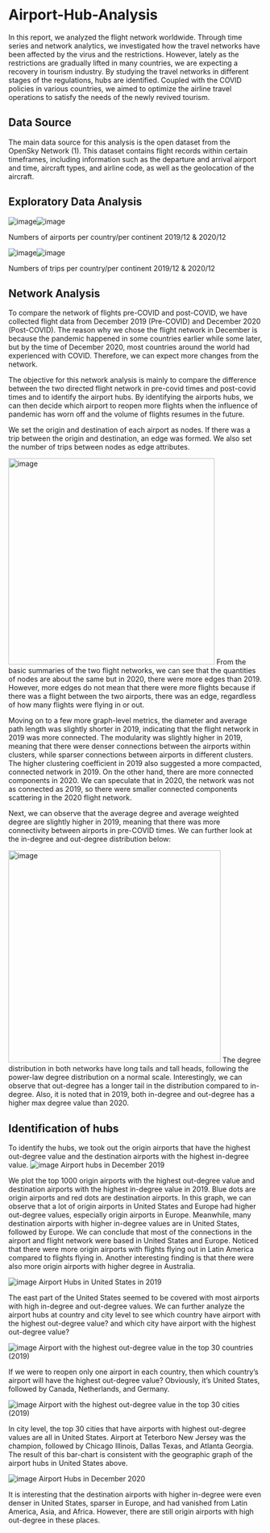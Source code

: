 # Airport-Hub-Analysis
In this report, we analyzed the flight network worldwide. Through time series and network analytics, we investigated how the travel networks have been affected by the virus and the restrictions. However, lately as the restrictions are gradually lifted in many countries, we are expecting a recovery in tourism industry. By studying the travel networks in different stages of the regulations, hubs are identified. Coupled with the COVID policies in various countries, we aimed to optimize the airline travel operations to satisfy the needs of the newly revived tourism.


## Data Source
The main data source for this analysis is the open dataset from the OpenSky Network (1). This dataset contains flight records within certain timeframes, including information such as the departure and arrival airport and time, aircraft types, and airline code, as well as the geolocation of the aircraft.

## Exploratory Data Analysis 
![image](https://user-images.githubusercontent.com/88580416/161209197-097e16a7-2bfa-4ebd-8b4f-8ded467bf2f3.png)![image](https://user-images.githubusercontent.com/88580416/161209292-f8d5cd85-bf3a-485b-a94b-1871a459e82e.png)

Numbers of airports per country/per continent 2019/12 & 2020/12

![image](https://user-images.githubusercontent.com/88580416/161209361-9bf97dfd-a4a7-402e-a52b-5a9ad5469ccd.png)![image](https://user-images.githubusercontent.com/88580416/161209374-db47182c-4ef8-43e2-b979-727efcb53720.png)

Numbers of trips per country/per continent 2019/12 & 2020/12

## Network Analysis

To compare the network of flights pre-COVID and post-COVID, we have collected flight data from December 2019 (Pre-COVID) and December 2020 (Post-COVID). The reason why we chose the flight network in December is because the pandemic happened in some countries earlier while some later, but by the time of December 2020, most countries around the world had experienced with COVID. Therefore, we can expect more changes from the network. 

The objective for this network analysis is mainly to compare the difference between the two directed flight network in pre-covid times and post-covid times and to identify the airport hubs. By identifying the airports hubs, we can then decide which airport to reopen more flights when the influence of pandemic has worn off and the volume of flights resumes in the future.  

We set the origin and destination of each airport as nodes. If there was a trip between the origin and destination, an edge was formed. We also set the number of trips between nodes as edge attributes.

<img width="409" alt="image" src="https://user-images.githubusercontent.com/88580416/161209632-ae1fe2da-f97e-460d-b048-10f1469923ed.png">
From the basic summaries of the two flight networks, we can see that the quantities of nodes are about the same but in 2020, there were more edges than 2019. However, more edges do not mean that there were more flights because if there was a flight between the two airports, there was an edge, regardless of how many flights were flying in or out.

Moving on to a few more graph-level metrics, the diameter and average path length was slightly shorter in 2019, indicating that the flight network in 2019 was more connected. The modularity was slightly higher in 2019, meaning that there were denser connections between the airports within clusters, while sparser connections between airports in different clusters. The higher clustering coefficient in 2019 also suggested a more compacted, connected network in 2019.  On the other hand, there are more connected components in 2020. We can speculate that in 2020, the network was not as connected as 2019, so there were smaller connected components scattering in the 2020 flight network.   

Next, we can observe that the average degree and average weighted degree are slightly higher in 2019, meaning that there was more connectivity between airports in pre-COVID times. We can further look at the in-degree and out-degree distribution below:  

<img width="421" alt="image" src="https://user-images.githubusercontent.com/88580416/161209717-15820639-3010-44a4-aa1f-e7ecbb85c1c2.png">
The degree distribution in both networks have long tails and tall heads, following the power-law degree distribution on a normal scale. Interestingly, we can observe that out-degree has a longer tail in the distribution compared to in-degree. Also, it is noted that in 2019, both in-degree and out-degree has a higher max degree value than 2020.

## Identification of hubs
To identify the hubs, we took out the origin airports that have the highest out-degree value and the destination airports with the highest in-degree value.
![image](https://user-images.githubusercontent.com/88580416/161210385-d3c51c2d-6eb7-4a75-986e-da97afc11212.png) 
Airport hubs in December 2019

We plot the top 1000 origin airports with the highest out-degree value and destination airports with the highest in-degree value in 2019. Blue dots are origin airports and red dots are destination airports. In this graph, we can observe that a lot of origin airports in United States and Europe had higher out-degree values, especially origin airports in Europe. Meanwhile, many destination airports with higher in-degree values are in United States, followed by Europe. We can conclude that most of the connections in the airport and flight network were based in United States and Europe. Noticed that there were more origin airports with flights flying out in Latin America compared to flights flying in. Another interesting finding is that there were also more origin airports with higher degree in Australia. 

![image](https://user-images.githubusercontent.com/88580416/161210482-ee63bb91-e962-489f-a201-b8f25a09eec4.png) 
Airport Hubs in United States in 2019

The east part of the United States seemed to be covered with most airports with high in-degree and out-degree values. We can further analyze the airport hubs at country and city level to see which country have airport with the highest out-degree value? and which city have airport with the highest out-degree value?

![image](https://user-images.githubusercontent.com/88580416/161210536-382b25e0-6900-4726-811c-e3d3421197e9.png) 
Airport with the highest out-degree value in the top 30 countries (2019)

If we were to reopen only one airport in each country, then which country’s airport will have the highest out-degree value? Obviously, it’s United States, followed by Canada, Netherlands, and Germany.

![image](https://user-images.githubusercontent.com/88580416/161210611-b6732b01-25ef-4c8f-ad36-55de5b84a310.png) 
Airport with the highest out-degree value in the top 30 cities (2019)

In city level, the top 30 cities that have airports with highest out-degree values are all in United States. Airport at Teterboro New Jersey was the champion, followed by Chicago Illinois, Dallas Texas, and Atlanta Georgia. The result of this bar-chart is consistent with the geographic graph of the airport hubs in United States above.

![image](https://user-images.githubusercontent.com/88580416/161210693-6cae655e-e612-4296-8e12-ba9f88f434a1.png) 
Airport Hubs in December 2020

It is interesting that the destination airports with higher in-degree were even denser in United States, sparser in Europe, and had vanished from Latin America, Asia, and Africa. However, there are still origin airports with high out-degree in these places.




